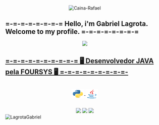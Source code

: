   <div align="center">
    <img align="center" alt="Caina-Rafael" height="140" width="150" src="https://media.giphy.com/media/NHUONhmbo448/giphy.gif">
  </div>  

## =-=-=-=-=-=-=-= Hello, i'm Gabriel Lagrota. Welcome to my profile. =-=-=-=-=-=-=-=

<div align="center">
  <div align="center">
  <a href="https://github.com/rafaballerini">
  <img height="180em" src="https://github-readme-stats.vercel.app/api?username=LagrotaGabriel&show_icons=true&theme=onedark&include_all_commits=true&count_private=true"/>
    
</div>
 
 </div>

 ## =-=-=-=-=-=-=-=-=-= 🖥️ Desenvolvedor JAVA pela FOURSYS 🖥️ =-=-=-=-=-=-=-=-=-
<div align="center">
<div style="display: inline_block"><br>
  <img align="center" alt="LagrotaGabriel" height="30" width="40" src="https://raw.githubusercontent.com/devicons/devicon/master/icons/python/python-original.svg">
  <img align="center" alt="LagrotaGabriel" height="30" width="40" src="https://raw.githubusercontent.com/devicons/devicon/master/icons/java/java-original.svg">
</div>
  
  
</div>

  
  ##
 
  <div align="center"> 
  <a href="https://instagram.com/biellagrota" target="_blank"><img src="https://img.shields.io/badge/-Instagram-%23E4405F?style=for-the-badge&logo=instagram&logoColor=white" target="_blank"></a>
  <a href = "gabriellagrota23@gmail.com"><img src="https://img.shields.io/badge/-Gmail-%23333?style=for-the-badge&logo=gmail&logoColor=white" target="_blank"></a>
  <a href="https://www.linkedin.com/in/gabriel-lagrota-728029168/" target="_blank"><img src="https://img.shields.io/badge/-LinkedIn-%230077B5?style=for-the-badge&logo=linkedin&logoColor=white" target="_blank"></a> 

</div>

  <img align="center" width=500 src="https://github-readme-stats.vercel.app/api/top-langs/?username=LagrotaGabriel&count_private=true&theme=radical" alt="LagrotaGabriel" />
